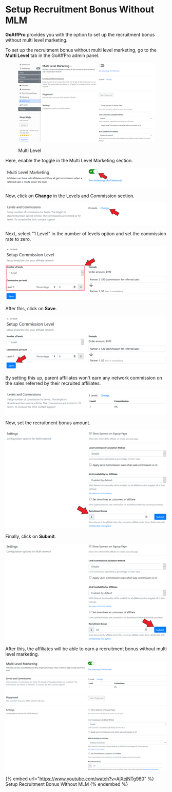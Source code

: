 # Setup Recruitment Bonus Without MLM

**GoAffPro** provides you with the option to set up the recruitment bonus without multi level marketing.

To set up the recruitment bonus without multi level marketing, go to the **Multi Level** tab in the GoAffPro admin panel.

<figure><img src="../../../.gitbook/assets/image (68).png" alt=""><figcaption><p>Multi Level</p></figcaption></figure>

Here, enable the toggle in the Multi Level Marketing section.

![Enable the toggle](<../../../.gitbook/assets/Screenshot 2021-04-22 025603.png>)

Now, click on **Change** in the Levels and Commission section.

![Click on Change](<../../../.gitbook/assets/Screenshot 2021-04-22 025747.png>)

Next, select "1 Level" in the number of levels option and set the commission rate to zero.

![Select 1 level and set the commission to zero](<../../../.gitbook/assets/Screenshot 2021-04-22 025908.png>)

After this, click on **Save**.

![Click on Save](<../../../.gitbook/assets/Screenshot 2021-04-22 025908 (1).png>)

By setting this up, parent affiliates won't earn any network commission on the sales referred by their recruited affiliates.

![](<../../../.gitbook/assets/image (2694).png>)

Now, set the recruitment bonus amount.

![Set the recruitment bonus](<../../../.gitbook/assets/Screenshot 2021-04-22 030532.png>)

Finally, click on **Submit**.

![Click on Submit](<../../../.gitbook/assets/Screenshot 2021-04-22 030701.png>)

After this, the affiliates will be able to earn a recruitment bonus without multi level marketing.

![](<../../../.gitbook/assets/image (1347).png>)

{% embed url="https://www.youtube.com/watch?v=AjXejNTg960" %}
Setup Recruitment Bonus Without MLM
{% endembed %}
